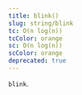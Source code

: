 ```yaml
---
title: blink()
slug: string/blink
tc: O(n log(n))
tcColor: orange
sc: O(n log(n))
scColor: orange
deprecated: true
---
```

`blink`.